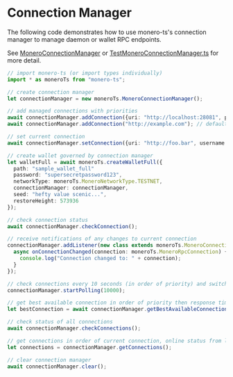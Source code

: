 # Connection Manager

The following code demonstrates how to use monero-ts's connection manager to manage daemon or wallet RPC endpoints.

See [MoneroConnectionManager](https://woodser.github.io/monero-ts/typedocs/classes/MoneroConnectionManager.html) or [TestMoneroConnectionManager.ts](https://github.com/monero-ecosystem/monero-ts/blob/master/src/test/TestMoneroConnectionManager.ts) for more detail.

```typescript
// import monero-ts (or import types individually)
import * as moneroTs from "monero-ts";

// create connection manager
let connectionManager = new moneroTs.MoneroConnectionManager();

// add managed connections with priorities
await connectionManager.addConnection({uri: "http://localhost:28081", priority: 1}); // use localhost as first priority
await connectionManager.addConnection("http://example.com"); // default priority is prioritized last

// set current connection
await connectionManager.setConnection({uri: "http://foo.bar", username: "admin", password: "password"}); // connection is added if new

// create wallet governed by connection manager
let walletFull = await moneroTs.createWalletFull({
  path: "sample_wallet_full"
  password: "supersecretpassword123",
  networkType: moneroTs.MoneroNetworkType.TESTNET,
  connectionManager: connectionManager,
  seed: "hefty value scenic...",
  restoreHeight: 573936
});

// check connection status
await connectionManager.checkConnection();

// receive notifications of any changes to current connection
connectionManager.addListener(new class extends moneroTs.MoneroConnectionManagerListener {
  async onConnectionChanged(connection: moneroTs.MoneroRpcConnection) {
    console.log("Connection changed to: " + connection);
  }
});

// check connections every 10 seconds (in order of priority) and switch to the best
connectionManager.startPolling(10000);

// get best available connection in order of priority then response time
let bestConnection = await connectionManager.getBestAvailableConnection();

// check status of all connections
await connectionManager.checkConnections();

// get connections in order of current connection, online status from last check, priority, and name
let connections = connectionManager.getConnections();

// clear connection manager
await connectionManager.clear();
```